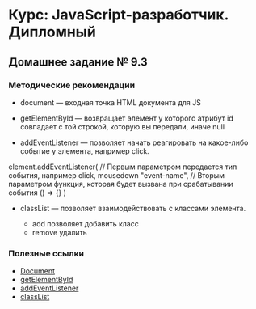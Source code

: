 # Курс: JavaScript-разработчик. Дипломный

## Домашнее задание № 9.3

### Методические рекомендации

* document — входная точка HTML документа для JS

* getElementById — возвращает элемент у которого атрибут id совпадает с той строкой, которую вы передали, иначе null

* addEventListener — позволяет начать реагировать на какое-либо событие у элемента, например click.

element.addEventListener(
  // Первым параметром передается тип события, например click, mousedown
  "event-name",
  // Вторым параметром функция, которая будет вызвана при срабатывании события
  () => {}
)

* classList — позволяет взаимодействовать с классами элемента.

    + add позволяет добавить класс
    + remove удалить

### Полезные ссылки
* [Document](https://developer.mozilla.org/ru/docs/Web/API/Document)
* [getElementById](https://developer.mozilla.org/ru/docs/Web/API/Document/getElementById)
* [addEventListener](https://developer.mozilla.org/ru/docs/Web/API/EventTarget/addEventListener)
* [classList](https://developer.mozilla.org/ru/docs/Web/API/Element/classList)
